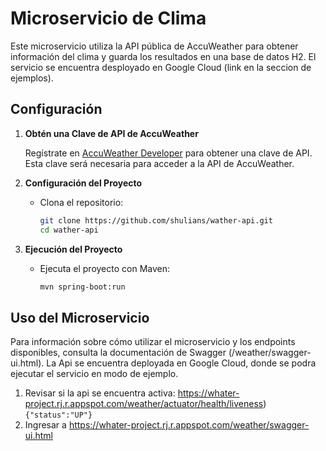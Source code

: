 # Microservicio de Clima

Este microservicio utiliza la API pública de AccuWeather para obtener información del clima y guarda los resultados en una base de datos H2. El servicio se encuentra desployado en Google Cloud (link en la seccion de ejemplos).

## Configuración

1. **Obtén una Clave de API de AccuWeather**

   Regístrate en [AccuWeather Developer](https://developer.accuweather.com/) para obtener una clave de API. Esta clave será necesaria para acceder a la API de AccuWeather.

2. **Configuración del Proyecto**

   - Clona el repositorio:

     ```bash
     git clone https://github.com/shulians/wather-api.git
     cd wather-api
     ```

3. **Ejecución del Proyecto**

   - Ejecuta el proyecto con Maven:

     ```bash
     mvn spring-boot:run
     ```

## Uso del Microservicio
Para información sobre cómo utilizar el microservicio y los endpoints disponibles, consulta la documentación de Swagger (/weather/swagger-ui.html).
La Api se encuentra deployada en Google Cloud, donde se podra ejecutar el servicio en modo de ejemplo.
1. Revisar si la api se encuentra activa: https://whater-project.rj.r.appspot.com/weather/actuator/health/liveness) 
   ```{"status":"UP"}```
2. Ingresar a https://whater-project.rj.r.appspot.com/weather/swagger-ui.html
